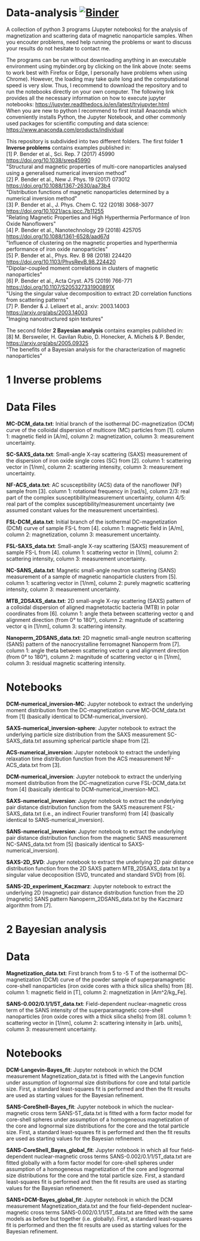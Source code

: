 # Data-analysis [![Binder](https://mybinder.org/badge_logo.svg)](https://mybinder.org/v2/gh/PBenderLux/Data-analysis/master)
A collection of python 3 programs (Jupyter notebooks) for the analysis of magnetization and scattering data of magnetic nanoparticle samples. When you encouter problems, need help running the problems or want to discuss your results do not hesitate to contact me.

The programs can be run without downloading anything in an executable environment using mybinder.org by clicking on the link above (note: seems to work best with Firefox or Edge, I personally have problems when using Chrome). However, the loading may take quite long and the computational speed is very slow. Thus, I recommend to download the repository and to run the notebooks directly on your own computer. The following link provides all the necessary information on how to execute jupyter notebooks: https://jupyter.readthedocs.io/en/latest/tryjupyter.html \
When you are new to python I recommend to first install Anaconda which conveniently installs Python, the Jupyter Notebook, and other commonly used packages for scientific computing and data science: https://www.anaconda.com/products/individual

This repository is subdivided into two different folders. 
The first folder **1 Inverse problems** contains examples published in:  
[1] P. Bender et al., Sci. Rep. 7 (2017) 45990 https://doi.org/10.1038/srep45990 \
"Structural and magnetic properties of multi-core nanoparticles analysed using a generalised numerical inversion method"\
[2] P. Bender et al., New J. Phys. 19 (2017) 073012 https://doi.org/10.1088/1367-2630/aa73b4 \
"Distribution functions of magnetic nanoparticles determined by a numerical inversion method"\
[3] P. Bender et al., J. Phys. Chem C. 122 (2018) 3068-3077 https://doi.org/10.1021/acs.jpcc.7b11255 \
"Relating Magnetic Properties and High Hyperthermia Performance of Iron Oxide Nanoflowers"\
[4] P. Bender et al., Nanotechnology 29 (2018) 425705 https://doi.org/10.1088/1361-6528/aad67d \
"Influence of clustering on the magnetic properties and hyperthermia performance of iron oxide nanoparticles"\
[5] P. Bender et al., Phys. Rev. B 98 (2018) 224420 https://doi.org/10.1103/PhysRevB.98.224420 \
"Dipolar-coupled moment correlations in clusters of magnetic nanoparticles" \
[6] P. Bender et al., Acta Cryst. A75 (2019) 766-771 https://doi.org/10.1107/S205327331900891X \
"Using the singular value decomposition to extract 2D correlation functions from scattering patterns" \
[7] P. Bender & J. Leliaert et al., arxiv: 2003.14003 https://arxiv.org/abs/2003.14003 \
"Imaging nanostructured spin textures"

The second folder **2 Bayesian analysis** contains examples published in: \
[8] M. Bersweiler, H. Gavilan Rubio, D. Honecker, A. Michels & P. Bender, https://arxiv.org/abs/2005.09325 \
"The benefits of a Bayesian analysis for the characterization of magnetic nanoparticles"

# 1 Inverse problems
# Data Files
**MC-DCM_data.txt**: Initial branch of the isothermal DC-magnetization (DCM) curve of the colloidal dispersion of multicore (MC) particles from [1]. column 1: magnetic field in [A/m], column 2: magnetization, column 3: measurement uncertainty.

**SC-SAXS_data.txt**: Small-angle X-ray scattering (SAXS) measurement of the dispersion of iron oxide single cores (SC) from [2]. column 1: scattering vector in [1/nm], column 2: scattering intensity, column 3: measurement uncertainty.

**NF-ACS_data.txt**: AC scusceptibility (ACS) data of the nanoflower (NF) sample from [3]. column 1: rotational frequency in [rad/s], column 2/3: real part of the complex susceptibility/measurement uncertainty, column 4/5: real part of the complex susceptibility/measurement uncertainty (we assumed constant values for the measurement uncertainties).

**FSL-DCM_data.txt**: Initial branch of the isothermal DC-magnetization (DCM) curve of sample FS-L from [4]. column 1: magnetic field in [A/m], column 2: magnetization, column 3: measurement uncertainty.

**FSL-SAXS_data.txt**: Small-angle X-ray scattering (SAXS) measurement of sample FS-L from [4]. column 1: scattering vector in [1/nm], column 2: scattering intensity, column 3: measurement uncertainty.

**NC-SANS_data.txt**: Magnetic small-angle neutron scattering (SANS) measurement of a sample of magnetic nanoparticle clusters from [5]. column 1: scattering vector in [1/nm], column 2: purely magnetic scattering intensity, column 3: measurement uncertainty.

**MTB_2DSAXS_data.txt**: 2D small-angle X-ray scattering (SAXS) pattern of a colloidal dispersion of aligned magnetotactic bacteria (MTB) in polar coordinates from [6]. column 1: angle theta between scattering vector q and alignment direction (from 0° to 180°), column 2: magnitude of scattering vector q in [1/nm], column 3: scattering intensity.

**Nanoperm_2DSANS_data.txt**: 2D magnetic small-angle neutron scattering (SANS) pattern of the nanocrystalline ferromagnet Nanoperm from [7]. column 1: angle theta between scattering vector q and alignment direction (from 0° to 180°), column 2: magnitude of scattering vector q in [1/nm], column 3: residual magnetic scattering intensity.

# Notebooks
**DCM-numerical_inversion-MC**: Jupyter notebook to extract the underlying moment distribution from the DC-magnetization curve MC-DCM_data.txt from [1] (basically identical to DCM-numerical_inversion).

**SAXS-numerical_inversion-sphere**: Jupyter notebook to extract the underlying particle size distribution from the SAXS measurement SC-SAXS_data.txt assuming spherical particle shape from [2].

**ACS-numerical_inversion**: Jupyter notebook to extract the underlying relaxation time distribution function from the ACS measurement NF-ACS_data.txt from [3].

**DCM-numerical_inversion**: Jupyter notebook to extract the underlying moment distribution from the DC-magnetization curve FSL-DCM_data.txt from [4] (basically identical to DCM-numerical_inversion-MC).

**SAXS-numerical_inversion**: Jupyter notebook to extract the underlying pair distance distribution function from the SAXS measurement FSL-SAXS_data.txt (i.e., an indirect Fourier transform) from [4] (basically identical to SANS-numerical_inversion).

**SANS-numerical_inversion**: Jupyter notebook to extract the underlying pair distance distribution function from the magnetic SANS measurement NC-SANS_data.txt from [5] (basically identical to SAXS-numerical_inversion).

**SAXS-2D_SVD**: Jupyter notebook to extract the underlying 2D pair distance distribution function from the 2D SAXS pattern MTB_2DSAXS_data.txt by a singular value decoposition (SVD, truncated and standard SVD) from [6].

**SANS-2D_experiment_Kaczmarz**: Jupyter notebook to extract the underlying 2D (magnetic) pair distance distribution function from the 2D (magnetic) SANS pattern Nanoperm_2DSANS_data.txt by the Kaczmarz algorithm from [7].

# 2 Bayesian analysis
# Data
**Magnetization_data.txt**: First branch from 5 to -5 T of the isothermal DC-magnetization (DCM) curve of the powder sample of superparamagnetic core-shell nanoparticles (iron oxide cores with a thick silica shells) from [8]. column 1: magnetic field in [T], column 2: magnetization in [Am^2/kg_Fe]. 

**SANS-0.002/0.1/1/5T_data.txt**: Field-dependent nuclear-magnetic cross term of the SANS intensity of the superparamagnetic core-shell nanoparticles (iron oxide cores with a thick silica shells) from [8]. column 1: scattering vector in [1/nm], column 2: scattering intensity in [arb. units], column 3: measurement uncertainty.

# Notebooks
**DCM-Langevin-Bayes_fit**: Jupyter notebook in which the DCM measurement Magnetization_data.txt is fitted with the Langevin function under assumption of lognormal size distributions for core and total particle size. First, a standard least-squares fit is performed and then the fit results are used as starting values for the Bayesian refinement.

**SANS-CoreShell-Bayes_fit**: Jupyter notebook in which the nuclear-magnetic cross term SANS-5T_data.txt is fitted with a form factor model for core-shell spheres under assumption of a homogeneous magnetization of the core and lognormal size distributions for the core and the total particle size. First, a standard least-squares fit is performed and then the fit results are used as starting values for the Bayesian refinement.

**SANS-CoreShell_Bayes_global_fit**: Jupyter notebook in which all four field-dependent nuclear-magnetic cross terms SANS-0.002/0.1/1/5T_data.txt are fitted globally with a form factor model for core-shell spheres under assumption of a homogeneous magnetization of the core and lognormal size distributions for the core and the total particle size. First, a standard least-squares fit is performed and then the fit results are used as starting values for the Bayesian refinement.

**SANS+DCM-Bayes_global_fit**: Jupyter notebook in which the DCM measurement Magnetization_data.txt and the four field-dependent nuclear-magnetic cross terms SANS-0.002/0.1/1/5T_data.txt are fitted with the same models as before but together (i.e. globally). First, a standard least-squares fit is performed and then the fit results are used as starting values for the Bayesian refinement.

